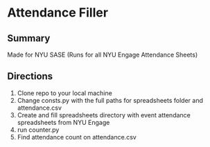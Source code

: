 # Attendance Filler

## Summary
Made for NYU SASE (Runs for all NYU Engage Attendance Sheets)

## Directions
1) Clone repo to your local machine
2) Change consts.py with the full paths for spreadsheets folder and attendance.csv
3) Create and fill spreadsheets directory with event attendance spreadsheets from NYU Engage
4) run counter.py
5) Find attendance count on attendance.csv
